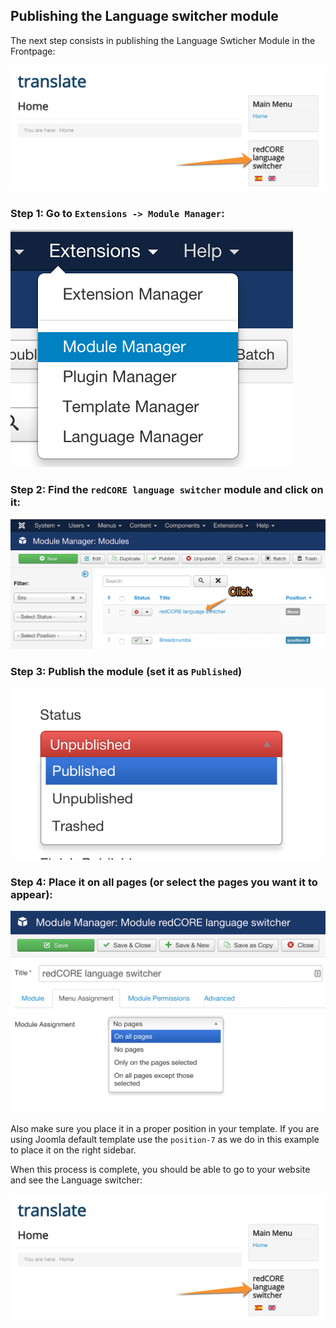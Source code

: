 ## Publishing the Language switcher module
The next step consists in publishing the Language Swticher Module in the Frontpage:

<img src="./assets/img/translation/19.png" class="example" />

### Step 1: Go to `Extensions -> Module Manager`:

<img src="./assets/img/translation/14.png" class="example" />

### Step 2: Find the `redCORE language switcher` module and click on it:

<img src="./assets/img/translation/16.png" class="example" />

### Step 3: Publish the module (set it as `Published`)

<img src="./assets/img/translation/17.png" class="example" />

### Step 4: Place it on all pages (or select the pages you want it to appear):

<img src="./assets/img/translation/18.png" class="example" />

Also make sure you place it in a proper position in your template.  If you are using Joomla default template use the `position-7` as we do in this example to place it on the right sidebar.

When this process is complete, you should be able to go to your website and see the Language switcher:

<img src="./assets/img/translation/19.png" class="example" />
